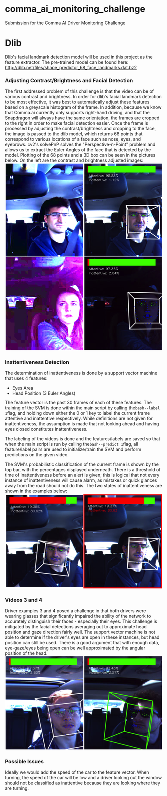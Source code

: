 # comma_ai_monitoring_challenge
Submission for the Comma AI Driver Monitoring Challenge

# Dlib
Dlib's facial landmark detection model will be used in this project as the feature extractor. The pre-trained model can be found here:
http://dlib.net/files/shape_predictor_68_face_landmarks.dat.bz2

### Adjusting Contrast/Brightness and Facial Detection
The first addressed problem of this challenge is that the video can be of various contrast and brightness. In order for dlib's facial landmark detection to be most effective, it was best to automatically adjust these features based on a greyscale histogram of the frame. In addition, because we know that Comma.ai currently only supports right-hand driving, and that the Snapdragon will always have the same orientation, the frames are cropped to the right in order to make facial detection easier. Once the frame is processed by adjusting the contrast/brightness and cropping to the face, the image is passed to the dlib model, which returns 68 points that correspond to various locations of a face such as nose, eyes, and eyebrows. cv2's solvePnP solves the "Perspective-n-Point" problem and allows us to extract the Euler Angles of the face that is detected by the model. Plotting of the 68 points and a 3D box can be seen in the pictures below. On the left are the contrast and brightness adjusted images:
![alt text](https://raw.githubusercontent.com/seccode/comma_ai_monitoring_challenge/master/group_1.png)

### Inattentiveness Detection
The determination of inattentiveness is done by a support vector machine that uses 4 features:
- Eyes Area
- Head Position (3 Euler Angles)

The feature vector is the past 30 frames of each of these features. The training of the SVM is done within the main script by calling the```bash--label 1```flag, and holding down either the 0 or 1 key to label the current frame attentive and inattentive respectively. While definitions are not given for inattentiveness, the assumption is made that not looking ahead and having eyes closed constitutes inattentiveness.

The labeling of the videos is done and the features/labels are saved so that when the main script is run by calling the```bash--predict 1```flag, all feature/label pairs are used to initialize/train the SVM and perform predictions on the given video.

The SVM's probabilistic classification of the current frame is shown by the top bar, with the percentages displayed underneath. There is a threshold of time of inattentiveness before an alert is given; this is logical that not every instance of inattentiveness will cause alarm, as mistakes or quick glances away from the road should not do this. The two states of inattentiveness are shown in the examples below:
![alt text](https://raw.githubusercontent.com/seccode/comma_ai_monitoring_challenge/master/group_2.png)

### Videos 3 and 4
Driver examples 3 and 4 posed a challenge in that both drivers were wearing glasses that significantly impaired the ability of the network to accurately distinguish their faces - especially their eyes. This challenge is mitigated by the facial detections averaging out to approximate head position and gaze direction fairly well. The support vector machine is not able to determine if the driver's eyes are open in these instances, but head position can still be used. There is a good argument that with enough data, eye-gaze/eyes being open can be well approximated by the angular position of the head.
![alt text](https://raw.githubusercontent.com/seccode/comma_ai_monitoring_challenge/master/group_3.png)

### Possible Issues
Ideally we would add the speed of the car to the feature vector. When turning, the speed of the car will be low and a driver looking out the window should not be classified as inattentive because they are looking where they are turning.


#
